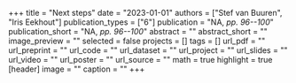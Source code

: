 +++
title = "Next steps"
date = "2023-01-01"
authors = ["Stef van Buuren", "Iris Eekhout"]
publication_types = ["6"]
publication = "NA, _pp. 96--100_"
publication_short = "NA, _pp. 96--100_"
abstract = ""
abstract_short = ""
image_preview = ""
selected = false
projects = []
tags = []
url_pdf = ""
url_preprint = ""
url_code = ""
url_dataset = ""
url_project = ""
url_slides = ""
url_video = ""
url_poster = ""
url_source = ""
math = true
highlight = true
[header]
image = ""
caption = ""
+++
